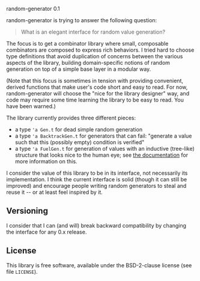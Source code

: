 random-generator 0.1

random-generator is trying to answer the following question:

> What is an elegant interface for random value generation?

The focus is to get a combinator library where small, composable
combinators are composed to express rich behaviors. I tried hard to
choose type definitions that avoid duplication of concerns between the
various aspects of the library, building domain-specific notions of
random generation on top of a simple base layer in a modular way.

(Note that this focus is sometimes in tension with providing
convenient, derived functions that make user's code short and easy to
read. For now, random-generator will choose the "nice for the library
designer" way, and code may require some time learning the library to
be easy to read. You have been warned.)

The library currently provides three different pieces:

- a type `'a Gen.t` for dead simple random generation
- a type `'a BacktrackGen.t` for generators that can fail:
  "generate a value such that this (possibly empty) condition is verified"
- a type `'a FuelGen.t` for generation of values with an inductive
  (tree-like) structure that looks nice to the human eye; see [the
  documentation](http://gasche.github.io/random-generator/doc/Random_generator.html#2_fueledgenerators) for more information on this.

I consider the value of this library to be in its interface, not
necessarily its implementation. I think the current interface is solid
(though it can still be improved) and encourage people writing random
generators to steal and reuse it -- or at least feel inspired by it.

## Versioning

I consider that I can (and will) break backward compatibility by
changing the interface for any 0.x release.

## License

This library is free software, available under
the BSD-2-clause license (see file `LICENSE`).
